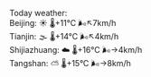 Today weather:  
Beijing: ☀️   🌡️+11°C 🌬️↖7km/h  
Tianjin: 🌫  🌡️+14°C 🌬️↖4km/h  
Shijiazhuang: ☁️   🌡️+16°C 🌬️→4km/h  
Tangshan: ⛅️  🌡️+15°C 🌬️→8km/h  

